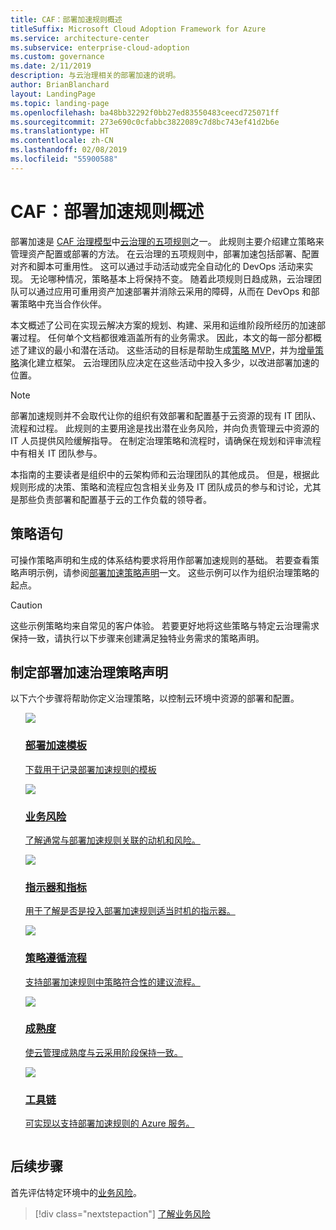 ```yaml
---
title: CAF：部署加速规则概述
titleSuffix: Microsoft Cloud Adoption Framework for Azure
ms.service: architecture-center
ms.subservice: enterprise-cloud-adoption
ms.custom: governance
ms.date: 2/11/2019
description: 与云治理相关的部署加速的说明。
author: BrianBlanchard
layout: LandingPage
ms.topic: landing-page
ms.openlocfilehash: ba48bb32292f0bb27ed83550483ceecd725071ff
ms.sourcegitcommit: 273e690c0cfabbc3822089c7d8bc743ef41d2b6e
ms.translationtype: HT
ms.contentlocale: zh-CN
ms.lasthandoff: 02/08/2019
ms.locfileid: "55900588"
---
```

# <a name="caf-deployment-acceleration-discipline-overview"></a>CAF：部署加速规则概述

部署加速是 [CAF 治理模型](../overview.md)中[云治理的五项规则](../governance-disciplines.md)之一。 此规则主要介绍建立策略来管理资产配置或部署的方法。 在云治理的五项规则中，部署加速包括部署、配置对齐和脚本可重用性。 这可以通过手动活动或完全自动化的 DevOps 活动来实现。 无论哪种情况，策略基本上将保持不变。 随着此项规则日趋成熟，云治理团队可以通过应用可重用资产加速部署并消除云采用的障碍，从而在 DevOps 和部署策略中充当合作伙伴。

本文概述了公司在实现云解决方案的规划、构建、采用和运维阶段所经历的加速部署过程。 任何单个文档都很难涵盖所有的业务需求。 因此，本文的每一部分都概述了建议的最小和潜在活动。 这些活动的目标是帮助生成[策略 MVP](../policy-compliance/overview.md#minimum-viable-product-mvp-for-policy)，并为[增量策略](../policy-compliance/overview.md#incremental-policy-growth)演化建立框架。 云治理团队应决定在这些活动中投入多少，以改进部署加速的位置。

> [!NOTE]
> 部署加速规则并不会取代让你的组织有效部署和配置基于云资源的现有 IT 团队、流程和过程。 此规则的主要用途是找出潜在业务风险，并向负责管理云中资源的 IT 人员提供风险缓解指导。 在制定治理策略和流程时，请确保在规划和评审流程中有相关 IT 团队参与。

本指南的主要读者是组织中的云架构师和云治理团队的其他成员。 但是，根据此规则形成的决策、策略和流程应包含相关业务及 IT 团队成员的参与和讨论，尤其是那些负责部署和配置基于云的工作负载的领导者。

## <a name="policy-statements"></a>策略语句

可操作策略声明和生成的体系结构要求将用作部署加速规则的基础。 若要查看策略声明示例，请参阅[部署加速策略声明](./policy-statements.md)一文。 这些示例可以作为组织治理策略的起点。

> [!CAUTION]
> 这些示例策略均来自常见的客户体验。 若要更好地将这些策略与特定云治理需求保持一致，请执行以下步骤来创建满足独特业务需求的策略声明。

## <a name="developing-deployment-acceleration-governance-policy-statements"></a>制定部署加速治理策略声明

以下六个步骤将帮助你定义治理策略，以控制云环境中资源的部署和配置。

<!-- markdownlint-disable MD033 -->

<ul class="panelContent cardsE">
<li style="display: flex; flex-direction: column;">
    <a href="./template.md">
        <div class="cardSize">
            <div class="cardPadding" >
                <div class="card" >
                    <div class="cardImageOuter">
                        <div class="cardImage">
                            <img src="../../_images/governance/process-template.png" class="x-hidden-focus"/>
                        </div>
                    </div>
                    <div class="cardText" style="padding-left:0px;">
                        <h3>部署加速模板</h3>
                        <p class="x-hidden-focus">下载用于记录部署加速规则的模板</p>
                    </div>
                </div>
            </div>
        </div>
    </a>
</li><li style="display: flex; flex-direction: column;">
    <a href="./business-risks.md">
        <div class="cardSize">
            <div class="cardPadding" >
                <div class="card" >
                    <div class="cardImageOuter">
                        <div class="cardImage">
                            <img src="../../_images/governance/process-risks.png" class="x-hidden-focus"/>
                        </div>
                    </div>
                    <div class="cardText" style="padding-left:0px;">
                        <h3>业务风险</h3>
                        <p class="x-hidden-focus">了解通常与部署加速规则关联的动机和风险。</p>
                    </div>
                </div>
            </div>
        </div>
    </a>
</li>
<li style="display: flex; flex-direction: column;">
    <a href="./metrics-tolerance.md">
        <div class="cardSize">
            <div class="cardPadding" >
                <div class="card" >
                    <div class="cardImageOuter">
                        <div class="cardImage">
                            <img src="../../_images/governance/process-metrics.png" class="x-hidden-focus"/>
                        </div>
                    </div>
                    <div class="cardText" style="padding-left:0px;">
                        <h3>指示器和指标</h3>
                        <p class="x-hidden-focus">用于了解是否是投入部署加速规则适当时机的指示器。</p>
                    </div>
                </div>
            </div>
        </div>
    </a>
</li>
<li style="display: flex; flex-direction: column;">
    <a href="./compliance-processes.md">
        <div class="cardSize">
            <div class="cardPadding" >
                <div class="card" >
                    <div class="cardImageOuter">
                        <div class="cardImage">
                            <img src="../../_images/governance/process-enforce.png" class="x-hidden-focus"/>
                        </div>
                    </div>
                    <div class="cardText" style="padding-left:0px;">
                        <h3>策略遵循流程</h3>
                        <p class="x-hidden-focus">支持部署加速规则中策略符合性的建议流程。</p>
                    </div>
                </div>
            </div>
        </div>
    </a>
</li>
<li style="display: flex; flex-direction: column;">
    <a href="./discipline-improvement.md">
        <div class="cardSize">
            <div class="cardPadding" >
                <div class="card" >
                    <div class="cardImageOuter">
                        <div class="cardImage">
                            <img src="../../_images/governance/process-maturity.png" class="x-hidden-focus"/>
                        </div>
                    </div>
                    <div class="cardText" style="padding-left:0px;">
                        <h3>成熟度</h3>
                        <p class="x-hidden-focus">使云管理成熟度与云采用阶段保持一致。</p>
                    </div>
                </div>
            </div>
        </div>
    </a>
</li>
<li style="display: flex; flex-direction: column;">
    <a href="./toolchain.md">
        <div class="cardSize">
            <div class="cardPadding" >
                <div class="card" >
                    <div class="cardImageOuter">
                        <div class="cardImage">
                            <img src="../../_images/governance/process-toolchain.png" class="x-hidden-focus"/>
                        </div>
                    </div>
                    <div class="cardText" style="padding-left:0px;">
                        <h3>工具链</h3>
                        <p class="x-hidden-focus">可实现以支持部署加速规则的 Azure 服务。</p>
                    </div>
                </div>
            </div>
        </div>
    </a>
</li>
</ul>

## <a name="next-steps"></a>后续步骤

首先评估特定环境中的[业务风险](./business-risks.md)。

> [!div class="nextstepaction"]
> [了解业务风险](./business-risks.md)

<!-- markdownlint-enable MD033 -->